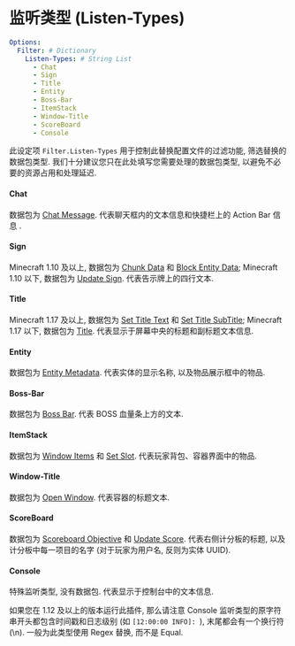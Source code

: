 # 监听类型 (Listen-Types)

```yaml
Options:
  Filter: # Dictionary
    Listen-Types: # String List
      - Chat
      - Sign
      - Title
      - Entity
      - Boss-Bar
      - ItemStack
      - Window-Title
      - ScoreBoard
      - Console
```

此设定项 `Filter.Listen-Types` 用于控制此替换配置文件的过滤功能, 筛选替换的数据包类型. 我们十分建议您只在此处填写您需要处理的数据包类型, 以避免不必要的资源占用和处理延迟.

#### Chat

数据包为 [Chat Message](https://wiki.vg/Protocol#Chat\_Message\_.28clientbound.29). 代表聊天框内的文本信息和快捷栏上的 Action Bar 信息 .

#### Sign

Minecraft 1.10 及以上, 数据包为 [Chunk Data](https://wiki.vg/Protocol#Chunk\_Data) 和 [Block Entity Data](https://wiki.vg/Protocol#Block\_Entity\_Data); Minecraft 1.10 以下, 数据包为 [Update Sign](https://wiki.vg/index.php?title=Protocol\&oldid=7959#Update\_Sign). 代表告示牌上的四行文本.

#### Title

Minecraft 1.17 及以上, 数据包为 [Set Title Text](https://wiki.vg/Protocol#Set\_Title\_Text) 和 [Set Title SubTitle](https://wiki.vg/Protocol#Set\_Title\_SubTitle); Minecraft 1.17 以下, 数据包为 [Title](https://wiki.vg/index.php?title=Protocol\&oldid=16681#Title). 代表显示于屏幕中央的标题和副标题文本信息.

#### Entity

数据包为 [Entity Metadata](https://wiki.vg/Protocol#Entity\_Metadata). 代表实体的显示名称, 以及物品展示框中的物品.

#### Boss-Bar

数据包为 [Boss Bar](https://wiki.vg/Protocol#Boss\_Bar). 代表 BOSS 血量条上方的文本.

#### ItemStack

数据包为 [Window Items](https://wiki.vg/Protocol#Window\_Items) 和 [Set Slot](https://wiki.vg/Protocol#Set\_Slot). 代表玩家背包、容器界面中的物品.

#### Window-Title

数据包为 [Open Window](https://wiki.vg/Protocol#Open\_Window). 代表容器的标题文本.

#### ScoreBoard

数据包为 [Scoreboard Objective](https://wiki.vg/Protocol#Scoreboard\_Objective) 和 [Update Score](https://wiki.vg/Protocol#Update\_Score). 代表右侧计分板的标题, 以及计分板中每一项目的名字 (对于玩家为用户名, 反则为实体 UUID).

#### Console

特殊监听类型, 没有数据包. 代表显示于控制台中的文本信息.

如果您在 1.12 及以上的版本运行此插件, 那么请注意 Console 监听类型的原字符串开头都包含时间戳和日志级别 (如 `[12:00:00 INFO]: `), 末尾都会有一个换行符 (\n). 一般为此类型使用 Regex 替换, 而不是 Equal.
